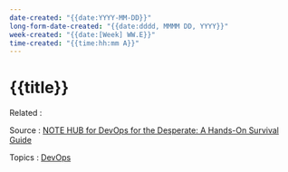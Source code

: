 ```yaml
---
date-created: "{{date:YYYY-MM-DD}}"
long-form-date-created: "{{date:dddd, MMMM DD, YYYY}}"
week-created: "{{date:[Week] WW.E}}"
time-created: "{{time:hh:mm A}}"
---
```


# {{title}}

Related :

Source : [NOTE HUB for DevOps for the Desperate: A Hands-On Survival Guide](../Book%20Notes%20and%20References%20Library%20📚/DevOps%20for%20the%20Desperate/NOTE%20HUB.md)

Topics : [DevOps](DevOps)

<!-- Takeaways and Inspirations -->
